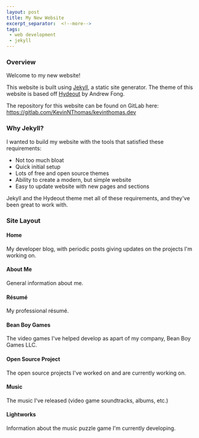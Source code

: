 ```yaml
---
layout: post
title: My New Website
excerpt_separator:  <!--more-->
tags:
 - web development
 - jekyll
---
```


### Overview

Welcome to my new website!

This website is built using [Jekyll](https://jekyllrb.com/), a static site generator. The theme of this website is based off [Hydeout](https://github.com/fongandrew/hydeout) by Andrew Fong.

The repository for this website can be found on GitLab here: <https://gitlab.com/KevinNThomas/kevinthomas.dev>

### Why Jekyll?

I wanted to build my website with the tools that satisfied these requirements:
* Not too much bloat
* Quick initial setup
* Lots of free and open source themes
* Ability to create a modern, but simple website
* Easy to update website with new pages and sections

Jekyll and the Hydeout theme met all of these requirements, and they've been great to work with.

### Site Layout

#### Home
My developer blog, with periodic posts giving updates on the projects I'm working on.

#### About Me
General information about me.

#### Résumé
My professional résumé.

#### Bean Boy Games
The video games I've helped develop as apart of my company, Bean Boy Games LLC.

#### Open Source Project
The open source projects I've worked on and are currently working on.

#### Music
The music I've released (video game soundtracks, albums, etc.)

#### Lightworks
Information about the music puzzle game I'm currently developing.
